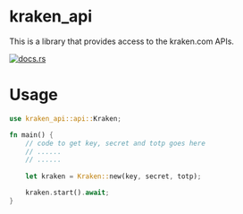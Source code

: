 # kraken_api
This is a library that provides access to the kraken.com APIs.

[![docs.rs](https://docs.rs/kraken_api/badge.svg)](https://docs.rs/kraken_api)

# Usage
```rust
use kraken_api::api::Kraken;

fn main() {
    // code to get key, secret and totp goes here
    // ......
    // ......
    
    let kraken = Kraken::new(key, secret, totp);

    kraken.start().await;
}
```

